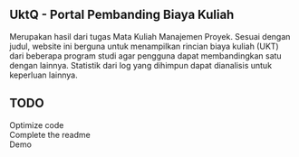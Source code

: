 ## UktQ - Portal Pembanding Biaya Kuliah

Merupakan hasil dari tugas Mata Kuliah Manajemen Proyek. Sesuai dengan judul, website ini berguna untuk menampilkan rincian biaya kuliah (UKT) dari beberapa program studi agar pengguna dapat membandingkan satu dengan lainnya. Statistik dari log yang dihimpun dapat dianalisis untuk keperluan lainnya.

## TODO

Optimize code  
Complete the readme  
Demo

